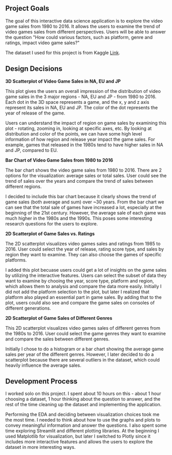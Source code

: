 ## Project Goals
The goal of this interactive data science application is to explore the video game sales from 1980 to 2016.
It allows the users to examine the trend of video games sales from different perspectives.
Users will be able to answer the question "How could various factors, such as platform, genre and ratings, impact video game sales?"

The dataset I used for this project is from Kaggle [Link](https://www.kaggle.com/rush4ratio/video-game-sales-with-ratings).


## Design Decisions

**3D Scatterplot of Video Game Sales in NA, EU and JP**

This plot gives the users an overall impression of the distribution of video game sales in the 3 major regions - NA, EU and JP - from 1980 to 2016.
Each dot in the 3D space represents a game, and the x, y and z axis represent its sales in NA, EU and JP.
The color of the dot represents the year of release of the game.

Users can understand the impact of region on game sales by examining this plot - rotating, zooming in, looking at specific axes, etc. 
By looking at distribution and color of the points, we can have some high level information of how region and release year impact the game sales. 
For example, games that released in the 1980s tend to have higher sales in NA and JP, compared to EU.

**Bar Chart of Video Game Sales from 1980 to 2016**

The bar chart shows the video game sales from 1980 to 2016.
There are 2 options for the visualization: average sales or total sales.
User could see the trend of sales over the years and compare the trend of sales between different regions.

I decided to include this bar chart because it clearly shows the trend of game sales (both average and sum) over ~30 years.
From the bar chart we can see that the total sale of games have increased a lot, especially at the beginning of the 21st century. 
However, the average sale of each game was much higher in the 1980s and the 1990s.
This poses some interesting research questions for the users to explore.

**2D Scatterplot of Game Sales vs. Ratings**

The 2D scatterplot visualizes video games sales and ratings from 1985 to 2016.
User could select the year of release, rating score type, and sales by region they want to examine.
They can also choose the games of specific platforms.

I added this plot becuase users could get a lot of insights on the game sales by utilizing the interactive features.
Users can select the subset of data they want to examine by chooing the year, score type, platform and region, 
which allows them to analysis and compare the data more easily.
Initially I did not add the platform selection to the plot, but later I realized that platform also played an essential part in game sales.
By adding that to the plot, users could also see and compare the game sales on consoles of different generations.

**2D Scatterplot of Game Sales of Different Genres**

This 2D scatterplot visualizes video games sales of different genres from the 1980s to 2016.
User could select the game genres they want to examine and compare the sales between different genres.

Initially I chose to do a histogram or a bar chart showing the average game sales per year of the different genres.
However, I later decided to do a scatterplot because there are several outliers in the dataset, which could heavily influence the average sales.

## Development Process
I worked solo on this project. 
I spent about 10 hours on this - about 1 hour choosing a dataset, 1 hour thinking about the question to answer, 
and the rest of the time cleaning up the dataset and implementing the application.

Performing the EDA and deciding between visualization choices took me the most time. 
I needed to think about how to use the graphs and plots to convey meaningful information and answer the questions.
I also spent some time exploring Streamlit and different plotting libraries.
At the beginning I used Matplotlib for visualization, 
but later I switched to Plotly since it includes more interactive features and allows the users to explore the dataset in more interesting ways.

